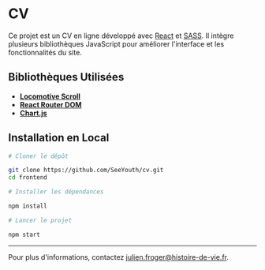# CV

Ce projet est un CV en ligne développé avec [React](https://reactjs.org/) et [SASS](https://sass-lang.com/).
Il intègre plusieurs bibliothèques JavaScript pour améliorer l'interface et les fonctionnalités du site.

## Bibliothèques Utilisées

- **[Locomotive Scroll](https://github.com/locomotivemtl/locomotive-scroll)**
- **[React Router DOM](https://reactrouter.com/)**
- **[Chart.js](https://www.chartjs.org/)**

## Installation en Local

```Bash
# Cloner le dépôt

git clone https://github.com/SeeYouth/cv.git
cd frontend

# Installer les dépendances

npm install

# Lancer le projet

npm start
```

---

Pour plus d'informations, contactez [julien.froger@histoire-de-vie.fr](mailto:julien.froger@histoire-de-vie.fr).
